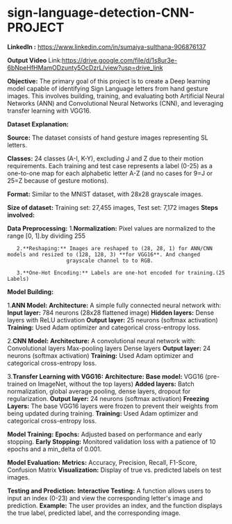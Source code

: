 # sign-language-detection-CNN-PROJECT

**LinkedIn :** https://www.linkedin.com/in/sumaiya-sulthana-906876137

**Output Video** Link:https://drive.google.com/file/d/1s8ur3e-6bNpeHfHMamODzunty5OcDzrL/view?usp=drive_link

**Objective:**
        The primary goal of this project is to create a Deep learning model capable of identifying Sign Language letters from hand gesture images. This involves building, training, and evaluating both Artificial Neural Networks (ANN) and Convolutional Neural Networks (CNN), and leveraging transfer learning with VGG16.

**Dataset Explanation:**

   **Source:** The dataset consists of hand gesture images representing SL letters.
   
   **Classes:** 24 classes (A-I, K-Y), excluding J and Z due to their motion requirements.
             Each training and test case represents a label (0-25) as a one-to-one map for each alphabetic letter A-Z (and no cases for 9=J or 25=Z because of gesture motions).
             
   **Format:** Similar to the MNIST dataset, with 28x28 grayscale images.
   
   **Size of dataset:** Training set: 27,455 images,
                        Test set: 7,172 images
**Steps involved:**    

**Data Preprocessing:**
       1.**Normalization:** Pixel values are normalized to the range [0, 1].by dividing 255
       
       2.**Reshaping:** Images are reshaped to (28, 28, 1) for ANN/CNN models and resized to (128, 128, 3) **for VGG16**. And changed 
                       grayscale channel to to RGB.
                       
       3.**One-Hot Encoding:** Labels are one-hot encoded for training.(25 Labels)
       
**Model Building:**

  1.**ANN Model:**
       **Architecture:** A simple fully connected neural network with:
       **Input layer:** 784 neurons (28x28 flattened image)
       **Hidden layers:** Dense layers with ReLU activation
       **Output layer:** 25 neurons (softmax activation)
       **Training:** Used Adam optimizer and categorical cross-entropy loss.
       
  2.**CNN Model:**
       **Architecture:** A convolutional neural network with:
                          Convolutional layers
                          Max-pooling layers
                          Dense layers
       **Output layer:** 24 neurons (softmax activation)
       **Training:** Used Adam optimizer and categorical cross-entropy loss.
       
   3.**Transfer Learning with VGG16:**
         **Architecture:**
         **Base model:** VGG16 (pre-trained on ImageNet, without the top layers)
         **Added layers:** Batch normalization, global average pooling, dense layers, dropout for regularization.
         **Output layer:** 24 neurons (softmax activation)
         **Freezing Layers:** The base VGG16 layers were frozen to prevent their weights from being updated during training.
         **Training:** Used Adam optimizer and categorical cross-entropy loss.
         
**Model Training:**
        **Epochs:** Adjusted based on performance and early stopping.
        **Early Stopping:** Monitored validation loss with a patience of 10 epochs and a min_delta of 0.001.
        
**Model Evaluation:**
        **Metrics:** Accuracy, Precision, Recall, F1-Score, Confusion Matrix
        **Visualization:** Display of true vs. predicted labels on test images.
        
**Testing and Prediction:**
       **Interactive Testing:** A function allows users to input an index (0-23) and view the corresponding letter's image and prediction.
       **Example:** The user provides an index, and the function displays the true label, predicted label, and the corresponding image.
